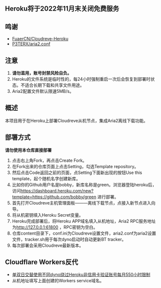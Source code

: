 ## Heroku将于2022年11月末关闭免费服务

## 鸣谢

- [FuaerCN/Cloudreve-Heroku](https://github.com/FuaerCN/Cloudreve-Heroku)
- [P3TERX/aria2.conf](https://github.com/P3TERX/aria2.conf)  

## 注意

 1. **请勿滥用，账号封禁风险自负。**
 2. Heroku的文件系统是临时性的，每24小时强制重启一次后会恢复到部署时状态。不适合长期下载和共享文件用途。
 3. Aria2配置文件默认限速5MB/s。

## 概述

  本项目用于在Heroku上部署Cloudreve从机节点，集成Aria2离线下载功能。
  
## 部署方式

 **请勿使用本仓库直接部署**  

 1. 点击右上角Fork，再点击Create Fork。
 2. 在Fork出来的仓库页面上点击Setting，勾选Template repository。
 3. 然后点击Code返回之前的页面，点Setting下面新出现的按钮Use this template，起个随机名字创建新库。
 4. 比如你的Github用户名是bobby，新库名称是green。浏览器登陆heroku后，访问<https://dashboard.heroku.com/new?template=https://github.com/bobby/green> 进行部署。
 5. 首先打开Cloudreve主机管理面板———离线下载节点，点接入新节点进入向导。
 6. 将从机密钥填入Heroku Secret变量。
 7. Heroku完成部署后，将Heroku APP域名填入从机地址，Aria2 RPC服务地址为<http://127.0.0.1:61800> ，RPC密钥为空白。
 8. 仓库content目录下，conf.ini为Cloudreve设置文件，aria2.conf为aria2设置文件，tracker.sh用于每次dyno启动时自动更新BT tracker。
 9. 每次部署会采用Cloudreve最新版本。

## Cloudflare Workers反代

- [单双日交替使用不同dyno绕过Heroku非信用卡验证账号每月550小时限制](https://github.com/wy580477/PaaS-Related/blob/main/CF_Workers_Reverse_Proxy_chs.md)
- 从机地址填写上面创建的Workers service域名。
